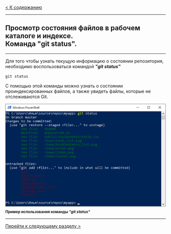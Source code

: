 [< К содержанию](./readme.md)
___
## Просмотр состояния файлов в рабочем каталоге и индексе.<br/> Команда "git status".
___

Для того чтобы узнать текущую информацию о состоянии репозитория, необходимо воспользоваться командой ***"git status"***

```
git status
```
С помощью этой команды можно узнать о состоянии проиндексированных файлов, а также увидеть файлы, которые не отслеживаются Git. 

![git status](images/gitstatus.png.png)
<sub>**Пример использования команды ***"git status"*****</sub>
___
[Перейти к следующему разделу >](./gitcommit.md)